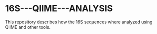 # 16S---QIIME---ANALYSIS
This repository describes how the 16S sequences where analyzed using QIIME and other tools.
